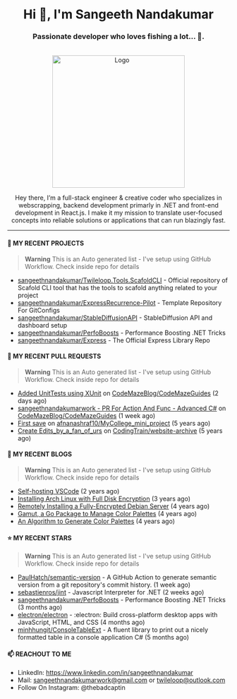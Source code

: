 <h1 align="center">Hi 👋, I'm Sangeeth Nandakumar</h1>
<h3 align="center">Passionate developer who loves fishing a lot... 🐠.</h3>


<br />
<div align="center">
  <a href="https://avatars.githubusercontent.com/u/9011267?v=4">
    <img src="https://www.dotnetconf.net/img/hero-illustration-bot.svg" alt="Logo" width="300">
  </a>
  
  <p align="center">
Hey there, I’m a full-stack engineer & creative coder who specializes in webscrapping, backend development primarly in .NET and front-end development in React.js. I make it my mission to translate user-focused concepts into reliable solutions or applications that can run blazingly fast.
  </p>
</div>

----

#### 🌱 MY RECENT PROJECTS
> **Warning**
> This is an Auto generated list - I've setup using GitHub Workflow. Check inside repo for details

- [sangeethnandakumar/Twileloop.Tools.ScafoldCLI](https://github.com/sangeethnandakumar/Twileloop.Tools.ScafoldCLI) - Official repository of Scafold CLI tool that has the tools to scafold anything related to your project
- [sangeethnandakumar/ExpressRecurrence-Pilot](https://github.com/sangeethnandakumar/ExpressRecurrence-Pilot) - Template Repository For GitConfigs
- [sangeethnandakumar/StableDiffusionAPI](https://github.com/sangeethnandakumar/StableDiffusionAPI) - StableDiffusion API and dashboard setup
- [sangeethnandakumar/PerfoBoosts](https://github.com/sangeethnandakumar/PerfoBoosts) - Performance Boosting .NET Tricks
- [sangeethnandakumar/Express](https://github.com/sangeethnandakumar/Express) - The Official Express Library Repo

#### 🔨 MY RECENT PULL REQUESTS
> **Warning**
> This is an Auto generated list - I've setup using GitHub Workflow. Check inside repo for details

- [Added UnitTests using XUnit](https://github.com/CodeMazeBlog/CodeMazeGuides/pull/804) on [CodeMazeBlog/CodeMazeGuides](https://github.com/CodeMazeBlog/CodeMazeGuides) (2 days ago)
- [sangeethnandakumarwork - PR For Action And Func - Advanced C#](https://github.com/CodeMazeBlog/CodeMazeGuides/pull/786) on [CodeMazeBlog/CodeMazeGuides](https://github.com/CodeMazeBlog/CodeMazeGuides) (1 week ago)
- [First save](https://github.com/afnanashraf10/MyCollege_mini_project/pull/1) on [afnanashraf10/MyCollege_mini_project](https://github.com/afnanashraf10/MyCollege_mini_project) (5 years ago)
- [Create Edits_by_a_fan_of_urs](https://github.com/CodingTrain/website-archive/pull/88) on [CodingTrain/website-archive](https://github.com/CodingTrain/website-archive) (5 years ago)

#### 📜 MY RECENT BLOGS
> **Warning**
> This is an Auto generated list - I've setup using GitHub Workflow. Check inside repo for details

- [Self-hosting VSCode](https://fribbledom.com/posts/selfhosting-vscode/) (2 years ago)
- [Installing Arch Linux with Full Disk Encryption](https://fribbledom.com/posts/encrypted-arch-install/) (3 years ago)
- [Remotely Installing a Fully-Encrypted Debian Server](https://fribbledom.com/posts/encrypted-remote-debian-install/) (4 years ago)
- [Gamut, a Go Package to Manage Color Palettes](https://fribbledom.com/posts/gamut-package-to-handle-color-palettes/) (4 years ago)
- [An Algorithm to Generate Color Palettes](https://fribbledom.com/posts/an-algorithm-to-generate-color-palettes/) (4 years ago)

#### ⭐ MY RECENT STARS
> **Warning**
> This is an Auto generated list - I've setup using GitHub Workflow. Check inside repo for details

- [PaulHatch/semantic-version](https://github.com/PaulHatch/semantic-version) - A GitHub Action to generate semantic version from a git repository&#39;s commit history. (1 week ago)
- [sebastienros/jint](https://github.com/sebastienros/jint) - Javascript Interpreter for .NET (2 weeks ago)
- [sangeethnandakumar/PerfoBoosts](https://github.com/sangeethnandakumar/PerfoBoosts) - Performance Boosting .NET Tricks (3 months ago)
- [electron/electron](https://github.com/electron/electron) - :electron: Build cross-platform desktop apps with JavaScript, HTML, and CSS (4 months ago)
- [minhhungit/ConsoleTableExt](https://github.com/minhhungit/ConsoleTableExt) - A fluent library to print out a nicely formatted table in a console application C#  (5 months ago)

#### 📫 REACHOUT TO ME

- LinkedIn: https://www.linkedin.com/in/sangeethnandakumar
- Mail: sangeethnandakumarwork@gmail.com or twileloop@outlook.com
- Follow On Instagram: @thebadcaptin
